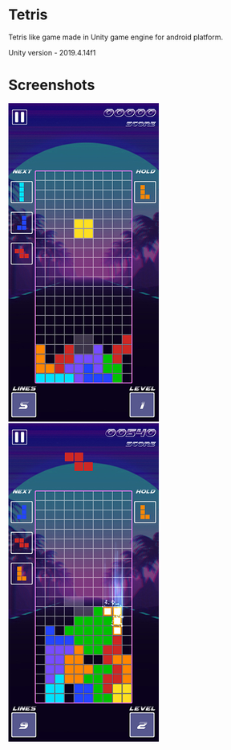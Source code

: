 # Tetris
Tetris like game made in Unity game engine for android platform.

Unity version - 2019.4.14f1

# Screenshots
![Alt text](Screenshots/Screenshot1.jpg)
![Alt text](Screenshots/Screenshot2.jpg)
